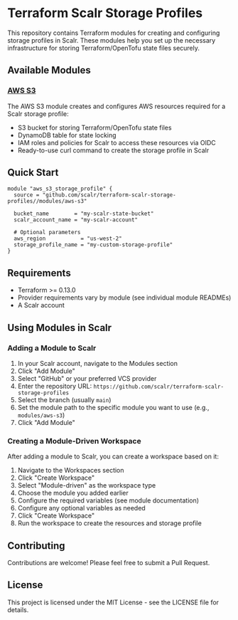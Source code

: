 # Terraform Scalr Storage Profiles

This repository contains Terraform modules for creating and configuring storage profiles in Scalr. These modules help you set up the necessary infrastructure for storing Terraform/OpenTofu state files securely.

## Available Modules

### [AWS S3](./modules/aws-s3)

The AWS S3 module creates and configures AWS resources required for a Scalr storage profile:
- S3 bucket for storing Terraform/OpenTofu state files
- DynamoDB table for state locking
- IAM roles and policies for Scalr to access these resources via OIDC
- Ready-to-use curl command to create the storage profile in Scalr

## Quick Start

```hcl
module "aws_s3_storage_profile" {
  source = "github.com/scalr/terraform-scalr-storage-profiles//modules/aws-s3"

  bucket_name        = "my-scalr-state-bucket"
  scalr_account_name = "my-scalr-account"

  # Optional parameters
  aws_region           = "us-west-2"
  storage_profile_name = "my-custom-storage-profile"
}
```

## Requirements

- Terraform >= 0.13.0
- Provider requirements vary by module (see individual module READMEs)
- A Scalr account

## Using Modules in Scalr

### Adding a Module to Scalr

1. In your Scalr account, navigate to the Modules section
2. Click "Add Module"
3. Select "GitHub" or your preferred VCS provider
4. Enter the repository URL: `https://github.com/scalr/terraform-scalr-storage-profiles`
5. Select the branch (usually `main`)
6. Set the module path to the specific module you want to use (e.g., `modules/aws-s3`)
7. Click "Add Module"

### Creating a Module-Driven Workspace

After adding a module to Scalr, you can create a workspace based on it:

1. Navigate to the Workspaces section
2. Click "Create Workspace"
3. Select "Module-driven" as the workspace type
4. Choose the module you added earlier
5. Configure the required variables (see module documentation)
6. Configure any optional variables as needed
7. Click "Create Workspace"
8. Run the workspace to create the resources and storage profile

## Contributing

Contributions are welcome! Please feel free to submit a Pull Request.

## License

This project is licensed under the MIT License - see the LICENSE file for details.
